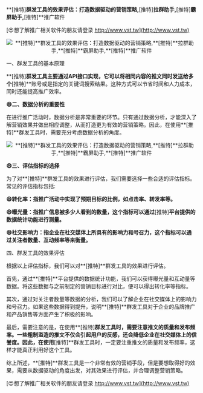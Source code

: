 **[推特]**群发工具的效果评估：打造数据驱动的营销策略,**[推特]**拉群助手,**[推特]**霸屏助手,**[推特]**推广软件

[😍想了解推广相关软件的朋友请登录 http://www.vst.tw](http://www.vst.tw)

 <center><img src="https://vst.tw/MP4/tuiguang/png/2.png" alt="**[推特]**群发工具的效果评估：打造数据驱动的营销策略,**[推特]**拉群助手,**[推特]**霸屏助手,**[推特]**推广软件"></center>

一、群发工具的基本原理

**[推特]**群发工具主要通过API接口实现，它可以将相同内容的推文同时发送给多个**[推特]**账号或是指定的关键词搜索结果。这种方式可以节省时间和人力成本，同时还能提高推广效率。

**😄二、数据分析的重要性**

在进行推广活动时，数据分析是非常重要的环节。只有通过数据分析，才能深入了解营销效果并做出相应调整，从而打造更为有效的营销策略。因此，在使用**[推特]**群发工具时，需要充分考虑数据分析的角度。

 <center><img src="https://vst.tw/MP4/tuiguang/png/8.png" alt="**[推特]**群发工具的效果评估：打造数据驱动的营销策略,**[推特]**拉群助手,**[推特]**霸屏助手,**[推特]**推广软件"></center>

**😄三、评估指标的选择**

为了对**[推特]**群发工具的效果进行评估，我们需要选择一些合适的评估指标。常见的评估指标包括:

**😄转化率：指推广活动中实现了预期目标的比例，如点击率、转发率等。**

**😄曝光量：指推广信息被多少人看到的数量，这个指标可以通过**[推特]**平台提供的数据统计功能进行测量。**

**😄社交影响力：指企业在社交媒体上所具有的影响力和号召力，这个指标可以通过关注者数量、互动频率等来衡量。**

四、群发工具的效果评估

根据以上评估指标，我们可以对**[推特]**群发工具的效果进行评估。

首先，通过**[推特]**平台提供的数据统计功能，我们可以获得曝光量和互动量等数据。将这些数据与之前制定的营销目标进行对比，便可以得出转化率等指标。

其次，通过对关注者数量等数据的分析，我们可以了解企业在社交媒体上的影响力和号召力。如果这些数据得到提升，说明**[推特]**群发工具对于企业的品牌推广和产品销售等方面产生了积极的影响。

最后，需要注意的是，在使用**[推特]**群发工具时，需要注意推文的质量和发布频率。一些粗制滥造的推文不仅会引起用户的反感，还会降低企业在社交媒体上的信誉度。因此，在使用**[推特]**群发工具时，一定要注重推文的质量和发布频率，这样才能真正利用好这个工具。

综上所述，**[推特]**群发工具是一个非常有效的营销手段，但是要想取得好的效果，需要从数据驱动的角度出发，对其效果进行评估，并合理调整营销策略。

[😍想了解推广相关软件的朋友请登录 http://www.vst.tw](http://www.vst.tw)




